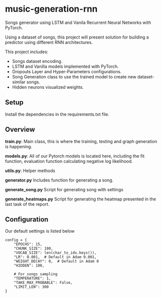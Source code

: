 # music-generation-rnn
Songs generator using LSTM and Vanila Recurrent Neural Networks with PyTorch.

Using a dataset of songs, this project will present solution for building a predictor using different RNN architectures.

This project includes:
* Songs dataset encoding.
* LSTM and Vanilla models implemented with PyTorch.
* Dropouts Layer and Hyper-Parameters configurations.
* Song Generation class to use the trained model to create new dataset-similar songs.
* Hidden neurons visualized weights.

## Setup
Install the dependencies in the requirements.txt file.

## Overview
**train.py**:
Main class, this is where the training, testing and graph generation is happening.

**models.py**:
All of our Pytorch models is located here, including the fit function, evaluation function calculating negative 
log likelihood.

**utils.py**:
Helper methods 

**generator.py**
Includes function for generating a song.

**generate_song.py**
Script for generating song with settings

**generate_heatmaps.py**
Script for generating the heatmap presented in the last task of the report.


## Configuration
Our default settings is listed below
```
config = {
    "EPOCHS": 15,
    "CHUNK_SIZE": 100,
    "VOCAB_SIZE": len(char_to_idx.keys()),
    "LR": 0.001,  # Default in Adam 0.001,
    "WEIGHT_DECAY": 0,  # Default in Adam 0
    "HIDDEN": 100,

    # For songs sampling
    "TEMPERATURE": 1,
    "TAKE_MAX_PROBABLE": False,
    "LIMIT_LEN": 300
}
```
